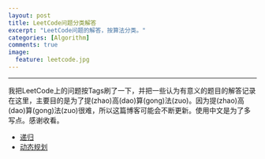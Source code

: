 ```yaml
---
layout: post
title: LeetCode问题分类解答
excerpt: "LeetCode问题的解答，按算法分类。"
categories: [Algorithm]
comments: true
image:
  feature: leetcode.jpg
---
```


---

我把LeetCode上的问题按Tags刷了一下，并把一些认为有意义的题目的解答记录在这里，主要目的是为了提(zhao)高(dao)算(gong)法(zuo)。因为提(zhao)高(dao)算(gong)法(zuo)很难，所以这篇博客可能会不断更新。使用中文是为了多写点。感谢收看。

- [递归](/pages/LeetCode/2019-09-15-recursion)
- [动态规划](/pages/LeetCode/2019-09-15-DP)


